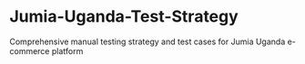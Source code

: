 # Jumia-Uganda-Test-Strategy
Comprehensive manual testing strategy and test cases for Jumia Uganda e-commerce platform
